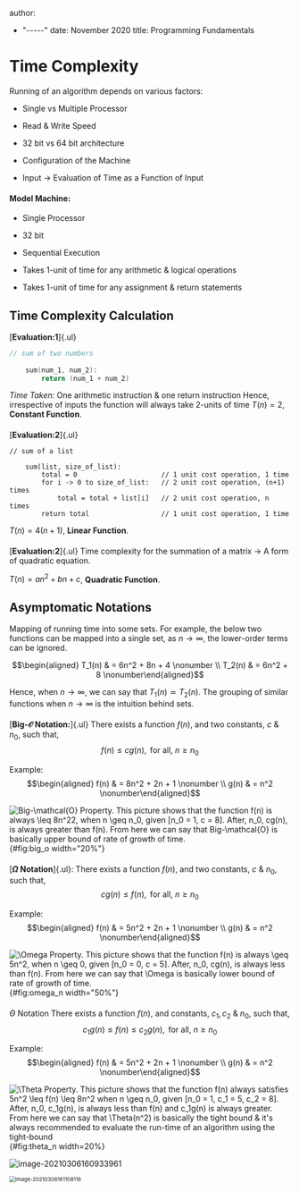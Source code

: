 
author:
- "-----"
date: November 2020
title: Programming Fundamentals

# Time Complexity

Running of an algorithm depends on various factors:

-   Single vs Multiple Processor

-   Read & Write Speed

-   32 bit vs 64 bit architecture

-   Configuration of the Machine

-   Input $\rightarrow$ Evaluation of Time as a Function of Input

#### Model Machine:

-   Single Processor

-   32 bit

-   Sequential Execution

-   Takes 1-unit of time for any arithmetic & logical operations

-   Takes 1-unit of time for any assignment & return statements

## Time Complexity Calculation

[**Evaluation:1**]{.ul}

```C++
// sum of two numbers
    
    sum(num_1, num_2):
        return (num_1 + num_2)
```

*Time Taken:* One arithmetic instruction & one return instruction Hence,
irrespective of inputs the function will always take 2-units of time
$T(n) = 2$, **Constant Function**.

#### 

[**Evaluation:2**]{.ul}

``` {C++}
// sum of a list
    
    sum(list, size_of_list):
        total = 0                     // 1 unit cost operation, 1 time
        for i -> 0 to size_of_list:   // 2 unit cost operation, (n+1) times
            total = total + list[i]   // 2 unit cost operation, n times
        return total                  // 1 unit cost operation, 1 time
```

$T(n) = 4(n + 1)$, **Linear Function**.

#### 

[**Evaluation:2**]{.ul} Time complexity for the summation of a matrix
$\rightarrow$ A form of quadratic equation.

$T(n) = an^2 + bn + c$, **Quadratic Function**.

## Asymptomatic Notations

Mapping of running time into some sets. For example, the below two
functions can be mapped into a single set, as $n \rightarrow \infty$,
the lower-order terms can be ignored.

$$\begin{aligned}
    T_1(n) & = 6n^2 + 8n + 4 \nonumber \\
    T_2(n) & = 6n^2 + 8 \nonumber\end{aligned}$$

Hence, when $n \rightarrow \infty$, we can say that
$T_1(n) \simeq T_2(n)$. The grouping of similar functions when
$n \rightarrow \infty$ is the intuition behind sets.

#### 

[**Big-$\mathcal{O}$ Notation:**]{.ul} There exists a function $f(n)$,
and two constants, $c$ & $n_0$, such that,
$$f(n) \leq c g(n), \text{  for all, } n \geq n_0$$

Example: $$\begin{aligned}
    f(n) & = 8n^2 + 2n + 1 \nonumber \\
    g(n) & = n^2 \nonumber\end{aligned}$$

![Big-$\mathcal{O}$ Property. This picture shows that the function
$f(n)$ is always $\leq 8n^22$, when $n \geq n_0$, given
$[n_0 = 1, c = 8]$. After, $n_0, cg(n)$, is always greater than $f(n)$.
From here we can say that Big-$\mathcal{O}$ is basically upper bound of
rate of growth of time.](Big_O.png){#fig:big_o width="20%"}

#### 

[**$\Omega$ Notation**]{.ul}: There exists a function $f(n)$, and two
constants, $c$ & $n_0$, such that,
$$c g(n) \leq f(n), \text{  for all, } n \geq n_0$$

Example: $$\begin{aligned}
    f(n) & = 5n^2 + 2n + 1 \nonumber \\
    g(n) & = n^2 \nonumber\end{aligned}$$

![$\Omega$ Property. This picture shows that the function $f(n)$ is
always $\geq 5n^2$, when $n \geq 0$, given $[n_0 = 0, c = 5]$. After,
$n_0, cg(n)$, is always less than $f(n)$. From here we can say that
$\Omega$ is basically lower bound of rate of growth of
time.](Omega_notation.png){#fig:omega_n width="50%"}

#### 

$\Theta$ Notation There exists a function $f(n)$, and
constants, $c_1, c_2$ & $n_0$, such that,
$$c_1 g(n) \leq f(n) \leq c_2 g(n), \text{  for all, } n \geq n_0$$

Example: $$\begin{aligned}
    f(n) & = 5n^2 + 2n + 1 \nonumber \\
    g(n) & = n^2 \nonumber\end{aligned}$$

![$\Theta$ Property. This picture shows that the function $f(n)$ always
satisfies $5n^2 \leq f(n) \leq 8n^2$ when $n \geq n_0$, given
$[n_0 = 1, c_1 = 5, c_2 = 8]$. After, $n_0, c_1g(n)$, is always less
than $f(n)$ and $c_1g(n)$ is always greater. From here we can say that
$\Theta(n^2)$ is basically the tight bound & it's always recommended to
evaluate the run-time of an algorithm using the
tight-bound](Theta_notation.png){#fig:theta_n width=20%}

![image-20210306160933961](image-20210306160933961.png)



<img src="image-20210306161108116.png" alt="image-20210306161108116" style="zoom: 67%;" />